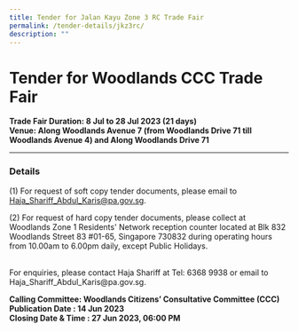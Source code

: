 ```yaml
---
title: Tender for Jalan Kayu Zone 3 RC Trade Fair
permalink: /tender-details/jkz3rc/
description: ""
---
```

Tender for Woodlands CCC Trade Fair
=======================================
**Trade Fair Duration: 8 Jul to 28 Jul 2023 (21 days) <br>
Venue: Along Woodlands Avenue 7 (from Woodlands Drive 71 till Woodlands Avenue 4) and Along Woodlands Drive 71**

* * *
### Details
(1) For request of soft copy tender documents, please email to Haja_Shariff_Abdul_Karis@pa.gov.sg.

(2) For request of hard copy tender documents, please collect at Woodlands Zone 1 Residents' Network reception counter located at Blk 832 Woodlands Street 83 #01-65, Singapore 730832 during operating hours from 10.00am to 6.00pm daily, except Public Holidays.

<br>
For enquiries, please contact Haja Shariff at Tel: 6368 9938 or email to Haja_Shariff_Abdul_Karis@pa.gov.sg.

**Calling Committee: Woodlands Citizens’ Consultative Committee (CCC)**<br>
**Publication Date : 14 Jun 2023** <br>
**Closing Date &amp; Time : 27 Jun 2023, 06:00 PM**